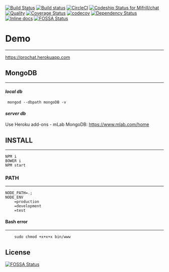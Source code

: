 [![Build Status](https://travis-ci.org/Mifrill/chat.svg?branch=master)](https://travis-ci.org/Mifrill/chat)
[![Build status](https://ci.appveyor.com/api/projects/status/xr83m8o7dxuu3ay0?svg=true)](https://ci.appveyor.com/project/Mifrill/chat)
[![CircleCI](https://circleci.com/gh/Mifrill/chat.svg?style=svg)](https://circleci.com/gh/Mifrill/chat)
[ ![Codeship Status for Mifrill/chat](https://app.codeship.com/projects/11433aa0-5c10-0135-71f7-12b712633443/status?branch=master)](https://app.codeship.com/projects/237746)
[![Quality](http://img.shields.io/codeclimate/github/Mifrill/chat.svg)](https://codeclimate.com/github/Mifrill/chat)
[![Coverage Status](https://img.shields.io/codeclimate/coverage/github/Mifrill/chat.svg)](https://codeclimate.com/github/mifrill/chat)
[![codecov](https://codecov.io/gh/Mifrill/chat/branch/master/graph/badge.svg)](https://codecov.io/gh/Mifrill/chat)
[![Dependency Status](https://gemnasium.com/badges/github.com/Mifrill/chat.svg)](https://gemnasium.com/github.com/Mifrill/chat)
[![Inline docs](http://inch-ci.org/github/Mifrill/chat.svg?branch=master)](http://inch-ci.org/github/Mifrill/chat)
[![FOSSA Status](https://app.fossa.io/api/projects/git%2Bhttps%3A%2F%2Fgithub.com%2FMifrill%2Fchat.svg?type=shield)](https://app.fossa.io/projects/git%2Bhttps%3A%2F%2Fgithub.com%2FMifrill%2Fchat?ref=badge_shield)

# Demo
-------------------
https://prochat.herokuapp.com

## MongoDB
-------------------

#### *local db*

     mongod --dbpath mongoDB -v

#### *server db*

Use Heroku add-ons - mLab MongoDB:
https://www.mlab.com/home
     
## INSTALL
------------

    NPM i
    BOWER i
    NPM start


### PATH
-------------------
    
    NODE_PATH=.;
    NODE_ENV
        =production
        =development
        =test


#### Bash error
-------------------------
```
    sudo chmod +x+x+x bin/www
```


## License
[![FOSSA Status](https://app.fossa.io/api/projects/git%2Bhttps%3A%2F%2Fgithub.com%2FMifrill%2Fchat.svg?type=large)](https://app.fossa.io/projects/git%2Bhttps%3A%2F%2Fgithub.com%2FMifrill%2Fchat?ref=badge_large)